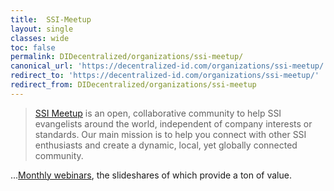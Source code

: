```yaml
---
title:  SSI-Meetup
layout: single
classes: wide
toc: false
permalink: DIDecentralized/organizations/ssi-meetup/
canonical_url: 'https://decentralized-id.com/organizations/ssi-meetup/'
redirect_to: 'https://decentralized-id.com/organizations/ssi-meetup/'
redirect_from: DIDecentralized/organizations/ssi-meetup
---
```



>[SSI Meetup](https://ssimeetup.org) is an open, collaborative community to help SSI evangelists around the world, independent of company interests or standards. Our main mission is to help you connect with other SSI enthusiasts and create a dynamic, local, yet globally connected community.

...[Monthly webinars](https://ssimeetup.org/blog/), the slideshares of which provide a ton of value.

